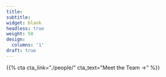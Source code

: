 ```yaml
---
title:
subtitle:
widget: blank
headless: true
weight: 50
design:
  columns: '1'
draft: true
---
```


{{% cta cta_link="./people/" cta_text="Meet the Team →" %}}
